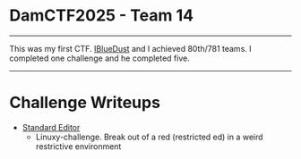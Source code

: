 # DamCTF2025 - Team 14

---

This was my first CTF. [IBlueDust](https://github.com/iBlueDust) and I achieved 80th/781 teams. I completed one challenge and he completed five.

---

# Challenge Writeups

* [Standard Editor](https://github.com/looy3/ctf-writeups/blob/main/DamCTF/misc/standard-editor.md)
	* Linuxy-challenge. Break out of a red (restricted ed) in a weird restrictive environment
